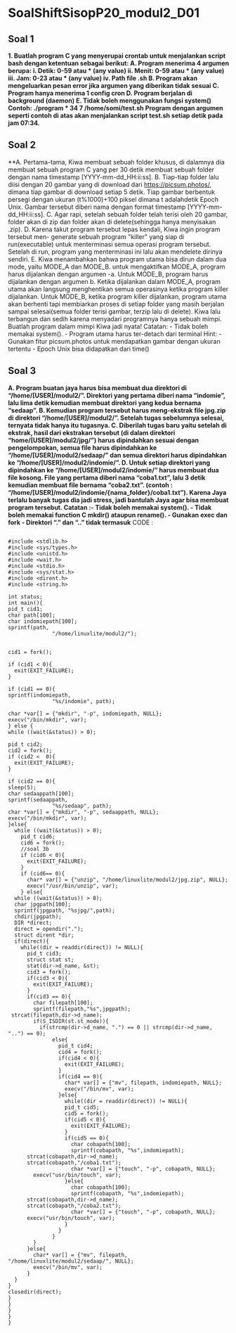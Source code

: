 # SoalShiftSisopP20_modul2_D01

## Soal 1
**1. Buatlah program C yang menyerupai crontab untuk menjalankan script bash dengan ketentuan sebagai berikut:
  A. Program menerima 4 argumen berupa:
  i. Detik: 0-59 atau * (any value)
  ii. Menit: 0-59 atau * (any value)
  iii. Jam: 0-23 atau * (any value)
  iv. Path file .sh
  B. Program akan mengeluarkan pesan error jika argumen yang diberikan tidak sesuai
  C. Program hanya menerima 1 config cron
  D. Program berjalan di background (daemon)
  E. Tidak boleh menggunakan fungsi system()
  Contoh: ./program \* 34 7 /home/somi/test.sh
  Program dengan argumen seperti contoh di atas akan menjalankan script test.sh setiap detik pada jam 07:34.**

## Soal 2 
**A. Pertama-tama, Kiwa membuat sebuah folder khusus, di dalamnya dia membuat sebuah program C yang per 30 detik membuat sebuah folder dengan nama timestamp [YYYY-mm-dd_HH:ii:ss].
  B. Tiap-tiap folder lalu diisi dengan 20 gambar yang di download dari https://picsum.photos/, dimana tiap gambar di download setiap 5 detik. Tiap gambar berbentuk persegi dengan ukuran (t%1000)+100 piksel dimana t adalahdetik Epoch Unix. Gambar tersebut diberi nama dengan format timestamp [YYYY-mm-dd_HH:ii:ss].
  C. Agar rapi, setelah sebuah folder telah terisi oleh 20 gambar, folder akan di zip dan folder akan di delete(sehingga hanya menyisakan .zip).
  D. Karena takut program tersebut lepas kendali, Kiwa ingin program tersebut men- generate sebuah program "killer" yang siap di run(executable) untuk menterminasi semua operasi program tersebut. Setelah di run, program yang menterminasi ini lalu akan mendelete dirinya sendiri.
  E. Kiwa menambahkan bahwa program utama bisa dirun dalam dua mode, yaitu MODE_A dan MODE_B. untuk mengaktifkan MODE_A, program harus dijalankan dengan argumen -a. Untuk MODE_B, program harus dijalankan dengan argumen b. Ketika dijalankan dalam MODE_A, program utama akan langsung menghentikan semua operasinya ketika program killer dijalankan. Untuk MODE_B, ketika program killer dijalankan, program utama akan berhenti tapi membiarkan proses di setiap folder yang masih berjalan sampai selesai(semua folder terisi gambar, terzip lalu di delete). Kiwa lalu terbangun dan sedih karena menyadari programnya hanya sebuah mimpi. Buatlah program dalam mimpi Kiwa jadi nyata!
  Catatan: - Tidak boleh memakai system().
           - Program utama harus ter-detach dari terminal
  Hint: 
           - Gunakan fitur picsum.photos untuk mendapatkan gambar dengan ukuran tertentu
           - Epoch Unix bisa didapatkan dari time()
## Soal 3
**A. Program buatan jaya harus bisa membuat dua direktori di “/home/[USER]/modul2/”. Direktori yang pertama diberi nama “indomie”, lalu
lima detik kemudian membuat direktori yang kedua bernama “sedaap”.
  B. Kemudian program tersebut harus meng-ekstrak file jpg.zip di direktori “/home/[USER]/modul2/”. Setelah tugas sebelumnya selesai, ternyata tidak hanya itu tugasnya.
  C. Diberilah tugas baru yaitu setelah di ekstrak, hasil dari ekstrakan tersebut (di dalam direktori “home/[USER]/modul2/jpg/”) harus dipindahkan sesuai dengan pengelompokan, semua file harus dipindahkan ke “/home/[USER]/modul2/sedaap/” dan semua direktori harus dipindahkan ke “/home/[USER]/modul2/indomie/”.
  D. Untuk setiap direktori yang dipindahkan ke “/home/[USER]/modul2/indomie/” harus membuat dua file kosong. File yang pertama diberi nama “coba1.txt”, lalu 3 detik kemudian membuat file bernama “coba2.txt”. (contoh : “/home/[USER]/modul2/indomie/{nama_folder}/coba1.txt”). Karena Jaya terlalu banyak tugas dia jadi stress, jadi bantulah Jaya agar bisa membuat program tersebut.
Catatan :- Tidak boleh memakai system().
         - Tidak boleh memakai function C mkdir() ataupun rename().
         - Gunakan exec dan fork
         - Direktori “.” dan “..” tidak termasuk**
CODE :
```

#include <stdlib.h>
#include <sys/types.h>
#include <unistd.h>
#include <wait.h>
#include <stdio.h>
#include <sys/stat.h>
#include <dirent.h>
#include <string.h>

int status;
int main(){
pid_t cid1;
char path[100];
char indomiepath[100];
sprintf(path, 
              "/home/linuxlite/modul2/");


cid1 = fork();

if (cid1 < 0){
  exit(EXIT_FAILURE);
}

if (cid1 == 0){
sprintf(indomiepath, 
              "%s/indomie", path);

char *var[] = {"mkdir", "-p", indomiepath, NULL};
execv("/bin/mkdir", var);
} else {
while ((wait(&status)) > 0);

pid_t cid2;
cid2 = fork();
if (cid2 <  0){
  exit(EXIT_FAILURE);
}

if (cid2 == 0){
sleep(5);
char sedaappath[100];
sprintf(sedaappath, 
              "%s/sedaap", path);
char *var[] = {"mkdir", "-p", sedaappath, NULL};
execv("/bin/mkdir", var);
}else{
  while ((wait(&status)) > 0);
    pid_t cid6;
    cid6 = fork();
    //soal 3b
    if (cid6 < 0){
      exit(EXIT_FAILURE);
    }
    if (cid6== 0){
      char* var[] = {"unzip", "/home/linuxlite/modul2/jpg.zip", NULL};
      execv("/usr/bin/unzip", var);
    } else{
  while ((wait(&status)) > 0);
  char jpgpath[100];
  sprintf(jpgpath, "%sjpg/",path);
  chdir(jpgpath);
  DIR *direct;
  direct = opendir(".");
  struct dirent *dir;
  if(direct){
    while((dir = readdir(direct)) != NULL){
      pid_t cid3;
      struct stat st;
      stat(dir->d_name, &st);
      cid3 = fork();
      if(cid3 < 0){
        exit(EXIT_FAILURE);
      }
      if(cid3 == 0){
        char filepath[100];
        sprintf(filepath,"%s",jpgpath);
 strcat(filepath,dir->d_name);
        if(S_ISDIR(st.st_mode)){
          if(strcmp(dir->d_name, ".") == 0 || strcmp(dir->d_name, "..") == 0);
              else{
                pid_t cid4;
                cid4 = fork();
                if(cid4 < 0){
                  exit(EXIT_FAILURE);
                }
                if(cid4 == 0){
                  char* var[] = {"mv", filepath, indomiepath, NULL};
                  execv("/bin/mv", var);
                }else{
                  while((dir = readdir(direct)) != NULL){
                  pid_t cid5;
                  cid5 = fork();
                  if(cid5 < 0){
                    exit(EXIT_FAILURE);
                  }
                  if(cid5 == 0){
                    char cobapath[100];
                    sprintf(cobapath, "%s",indomiepath);
      strcat(cobapath,dir->d_name);
      strcat(cobapath,"/coba1.txt");
                    char *var[] = {"touch", "-p", cobapath, NULL};
        execv("usr/bin/touch", var);
                  }else{
                    char cobapath[100];
                    sprintf(cobapath, "%s",indomiepath);
      strcat(cobapath,dir->d_name);
      strcat(cobapath,"/coba2.txt");
                    char *var[] = {"touch", "-p", cobapath, NULL};
      execv("usr/bin/touch", var);
                  }
                }
              }
        }
      }else{
        char* var[] = {"mv", filepath, "/home/linuxlite/modul2/sedaap/", NULL};
        execv("/bin/mv", var);
      }
  }
} 
closedir(direct);
}
}
}
}
}

```
